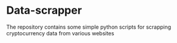 # Data-scrapper
The repository contains some simple python scripts for scrapping cryptocurrency data from various websites
